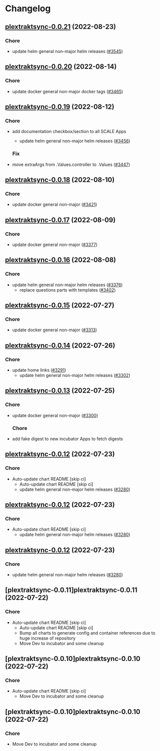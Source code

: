 # Changelog



## [plextraktsync-0.0.21](https://github.com/truecharts/charts/compare/plextraktsync-0.0.20...plextraktsync-0.0.21) (2022-08-23)

### Chore

- update helm general non-major helm releases ([#3545](https://github.com/truecharts/charts/issues/3545))




## [plextraktsync-0.0.20](https://github.com/truecharts/charts/compare/plextraktsync-0.0.19...plextraktsync-0.0.20) (2022-08-14)

### Chore

- update docker general non-major docker tags ([#3465](https://github.com/truecharts/charts/issues/3465))




## [plextraktsync-0.0.19](https://github.com/truecharts/charts/compare/plextraktsync-0.0.18...plextraktsync-0.0.19) (2022-08-12)

### Chore

- add documentation checkbox/section to all SCALE Apps
  - update helm general non-major helm releases ([#3456](https://github.com/truecharts/charts/issues/3456))

  ### Fix

- move extraArgs from .Values.controller to .Values ([#3447](https://github.com/truecharts/charts/issues/3447))




## [plextraktsync-0.0.18](https://github.com/truecharts/charts/compare/plextraktsync-0.0.17...plextraktsync-0.0.18) (2022-08-10)

### Chore

- update docker general non-major ([#3421](https://github.com/truecharts/charts/issues/3421))




## [plextraktsync-0.0.17](https://github.com/truecharts/charts/compare/plextraktsync-0.0.16...plextraktsync-0.0.17) (2022-08-09)

### Chore

- update docker general non-major ([#3377](https://github.com/truecharts/charts/issues/3377))




## [plextraktsync-0.0.16](https://github.com/truecharts/charts/compare/plextraktsync-0.0.15...plextraktsync-0.0.16) (2022-08-08)

### Chore

- update helm general non-major helm releases ([#3376](https://github.com/truecharts/charts/issues/3376))
  - replace questions parts with templates ([#3402](https://github.com/truecharts/charts/issues/3402))




## [plextraktsync-0.0.15](https://github.com/truecharts/apps/compare/plextraktsync-0.0.14...plextraktsync-0.0.15) (2022-07-27)

### Chore

- update docker general non-major ([#3313](https://github.com/truecharts/apps/issues/3313))




## [plextraktsync-0.0.14](https://github.com/truecharts/apps/compare/plextraktsync-0.0.13...plextraktsync-0.0.14) (2022-07-26)

### Chore

- update home links ([#3291](https://github.com/truecharts/apps/issues/3291))
  - update helm general non-major helm releases ([#3302](https://github.com/truecharts/apps/issues/3302))




## [plextraktsync-0.0.13](https://github.com/truecharts/apps/compare/plextraktsync-0.0.12...plextraktsync-0.0.13) (2022-07-25)

### Chore

- update docker general non-major ([#3300](https://github.com/truecharts/apps/issues/3300))

  ### Chore

- add fake digest to new incubator Apps to fetch digests




## [plextraktsync-0.0.12](https://github.com/truecharts/apps/compare/plextraktsync-0.0.11...plextraktsync-0.0.12) (2022-07-23)

### Chore

- Auto-update chart README [skip ci]
  - Auto-update chart README [skip ci]
  - update helm general non-major helm releases ([#3280](https://github.com/truecharts/apps/issues/3280))




## [plextraktsync-0.0.12](https://github.com/truecharts/apps/compare/plextraktsync-0.0.11...plextraktsync-0.0.12) (2022-07-23)

### Chore

- Auto-update chart README [skip ci]
  - update helm general non-major helm releases ([#3280](https://github.com/truecharts/apps/issues/3280))




## [plextraktsync-0.0.12](https://github.com/truecharts/apps/compare/plextraktsync-0.0.11...plextraktsync-0.0.12) (2022-07-23)

### Chore

- update helm general non-major helm releases ([#3280](https://github.com/truecharts/apps/issues/3280))




## [plextraktsync-0.0.11]plextraktsync-0.0.11 (2022-07-22)

### Chore

- Auto-update chart README [skip ci]
  - Auto-update chart README [skip ci]
  - Bump all charts to generate config and container references due to huge increase of repository
  - Move Dev to incubator and some cleanup




## [plextraktsync-0.0.10]plextraktsync-0.0.10 (2022-07-22)

### Chore

- Auto-update chart README [skip ci]
  - Move Dev to incubator and some cleanup




## [plextraktsync-0.0.10]plextraktsync-0.0.10 (2022-07-22)

### Chore

- Move Dev to incubator and some cleanup
